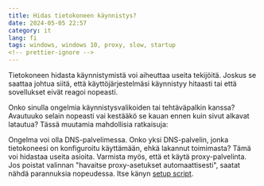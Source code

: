```yaml
---
title: Hidas tietokoneen käynnistys?
date: 2024-05-05 22:57
category: it
lang: fi
tags: windows, windows 10, proxy, slow, startup
<!-- prettier-ignore -->
---
```


Tietokoneen hidasta käynnistymistä voi aiheuttaa useita tekijöitä.
Joskus se saattaa johtua siitä, että käyttöjärjestelmäsi käynnistyy
hitaasti tai että sovellukset eivät reagoi nopeasti.

Onko sinulla ongelmia käynnistysvalikoiden tai tehtäväpalkin kanssa?
Avautuuko selain nopeasti vai kestääkö se kauan ennen kuin sivut alkavat latautua?
Tässä muutamia mahdollisia ratkaisuja:

Ongelma voi olla DNS-palvelimessa. Onko yksi DNS-palvelin,
jonka tietokoneesi on konfiguroitu käyttämään, ehkä lakannut toimimasta?
Tämä voi hidastaa useita asioita.
Varmista myös, että et käytä proxy-palvelinta.
Jos poistat valinnan "havaitse proxy-asetukset automaattisesti", saatat nähdä parannuksia nopeudessa.
Itse känyn [setup script](https://developer.mozilla.org/en-US/docs/Web/HTTP/Proxy_servers_and_tunneling/Proxy_Auto-Configuration_PAC_file).
